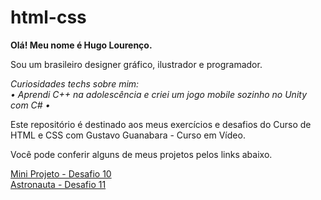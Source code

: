 # html-css
 <b>Olá! Meu nome é Hugo Lourenço.</b>

 Sou um brasileiro designer gráfico, ilustrador e programador. 

 <i>Curiosidades techs sobre mim:<br>
 • Aprendi C++ na adolescência e criei um jogo mobile sozinho no Unity com C# •</i>

 Este repositório é destinado aos meus exercícios e desafios do Curso de HTML e CSS com Gustavo Guanabara - Curso em Vídeo.

 Você pode conferir alguns de meus projetos pelos links abaixo.

 <a target="_blank" href="/desafios/d10%20-%20primeiro%20projeto"> Mini Projeto - Desafio 10</a>
 <br>
 <a target="_blank" href="/desafios/d11%20-%20astronauta"> Astronauta - Desafio 11</a>

 
 
